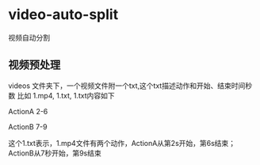 # video-auto-split
视频自动分割
## 视频预处理
videos 文件夹下，一个视频文件附一个txt,这个txt描述动作和开始、结束时间秒数
比如 1.mp4, 1.txt, 1.txt内容如下

ActionA 2-6

ActionB 7-9

这个1.txt表示，1.mp4文件有两个动作，ActionA从第2s开始，第6s结束；ActionB从7秒开始，第9s结束
